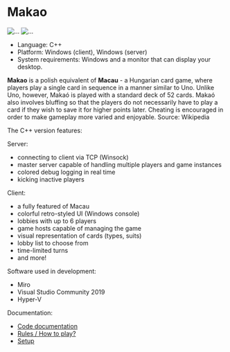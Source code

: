# Makao
![...](https://img.shields.io/badge/license-CC%20BY--NC--SA%204.0-lightgrey.svg)
![...](https://img.shields.io/github/followers/kaitek666.svg?label=Follow&style=social)

- Language: C++
- Platform: Windows (client), Windows (server)
- System requirements: Windows and a monitor that can display your desktop.



**Makao** is a polish equivalent of **Macau** - a Hungarian card game, where players play a single card in sequence in a manner similar to Uno. Unlike Uno, however, Makaó is played with a standard deck of 52 cards. Makaó also involves bluffing so that the players do not necessarily have to play a card if they wish to save it for higher points later. Cheating is encouraged in order to make gameplay more varied and enjoyable. Source: Wikipedia

The C++ version features:

Server:
- connecting to client via TCP (Winsock)
- master server capable of handling multiple players and game instances
- colored debug logging in real time
- kicking inactive players

Client:

- a fully featured of Macau
- colorful retro-styled UI (Windows console)
- lobbies with up to 6 players
- game hosts capable of managing the game
- visual representation of cards (types, suits)
- lobby list to choose from
- time-limited turns
- and more!


Software used in development:
- Miro
- Visual Studio Community 2019
- Hyper-V


Documentation:
- [Code documentation](https://docs.google.com/document/d/1cnLaoodAGI-W5EexEx87g-U-tWbgg6JDos0QijOTGrk/edit#heading=h.q2mnf1okp8lv)
- [Rules / How to play?](https://docs.google.com/document/d/1aiXalqj7RMvEXlPZOWvW7U8EeXPoK4iV5A3Fq8M_DYA/edit#)
- [Setup](https://docs.google.com/document/d/1eyiEu_HitksWSJBXbgazoFc8fsNfRjBQBWnBQ7lyt5c/edit?usp=sharing)
